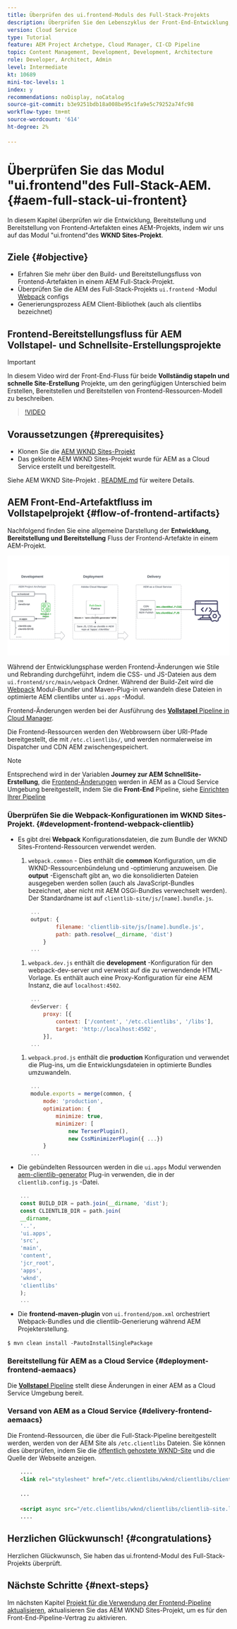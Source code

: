 ```yaml
---
title: Überprüfen des ui.frontend-Moduls des Full-Stack-Projekts
description: Überprüfen Sie den Lebenszyklus der Front-End-Entwicklung, -Bereitstellung und -Bereitstellung eines maven-basierten AEM Sites-Vollstapelprojekts.
version: Cloud Service
type: Tutorial
feature: AEM Project Archetype, Cloud Manager, CI-CD Pipeline
topic: Content Management, Development, Development, Architecture
role: Developer, Architect, Admin
level: Intermediate
kt: 10689
mini-toc-levels: 1
index: y
recommendations: noDisplay, noCatalog
source-git-commit: b3e9251bdb18a008be95c1fa9e5c79252a74fc98
workflow-type: tm+mt
source-wordcount: '614'
ht-degree: 2%

---
```



# Überprüfen Sie das Modul &quot;ui.frontend&quot;des Full-Stack-AEM. {#aem-full-stack-ui-frontent}

In diesem Kapitel überprüfen wir die Entwicklung, Bereitstellung und Bereitstellung von Frontend-Artefakten eines AEM-Projekts, indem wir uns auf das Modul &quot;ui.frontend&quot;des __WKND Sites-Projekt__.


## Ziele {#objective}

* Erfahren Sie mehr über den Build- und Bereitstellungsfluss von Frontend-Artefakten in einem AEM Full-Stack-Projekt.
* Überprüfen Sie die AEM des Full-Stack-Projekts `ui.frontend` -Modul [Webpack](https://webpack.js.org/) configs
* Generierungsprozess AEM Client-Bibliothek (auch als clientlibs bezeichnet)

## Frontend-Bereitstellungsfluss für AEM Vollstapel- und Schnellsite-Erstellungsprojekte

>[!IMPORTANT]
>
>In diesem Video wird der Front-End-Fluss für beide **Vollständig stapeln und schnelle Site-Erstellung** Projekte, um den geringfügigen Unterschied beim Erstellen, Bereitstellen und Bereitstellen von Frontend-Ressourcen-Modell zu beschreiben.

>[!VIDEO](https://video.tv.adobe.com/v/3409344?quality=12&learn=on)

## Voraussetzungen {#prerequisites}


* Klonen Sie die [AEM WKND Sites-Projekt](https://github.com/adobe/aem-guides-wknd)
* Das geklonte AEM WKND Sites-Projekt wurde für AEM as a Cloud Service erstellt und bereitgestellt.

Siehe AEM WKND Site-Projekt . [README.md](https://github.com/adobe/aem-guides-wknd/blob/main/README.md) für weitere Details.

## AEM Front-End-Artefaktfluss im Vollstapelprojekt {#flow-of-frontend-artifacts}

Nachfolgend finden Sie eine allgemeine Darstellung der __Entwicklung, Bereitstellung und Bereitstellung__ Fluss der Frontend-Artefakte in einem AEM-Projekt.

![Entwicklung, Bereitstellung und Bereitstellung von Frontend-Artefakten](assets/Dev-Deploy-Delivery-AEM-Project.png)


Während der Entwicklungsphase werden Frontend-Änderungen wie Stile und Rebranding durchgeführt, indem die CSS- und JS-Dateien aus dem `ui.frontend/src/main/webpack` Ordner. Während der Build-Zeit wird die [Webpack](https://webpack.js.org/) Modul-Bundler und Maven-Plug-in verwandeln diese Dateien in optimierte AEM clientlibs unter `ui.apps` -Modul.

Frontend-Änderungen werden bei der Ausführung des [__Vollstapel__ Pipeline in Cloud Manager](https://experienceleague.adobe.com/docs/experience-manager-cloud-service/content/implementing/using-cloud-manager/cicd-pipelines/introduction-ci-cd-pipelines.html).

Die Frontend-Ressourcen werden den Webbrowsern über URI-Pfade bereitgestellt, die mit `/etc.clientlibs/`, und werden normalerweise im Dispatcher und CDN AEM zwischengespeichert.


>[!NOTE]
>
> Entsprechend wird in der Variablen __Journey zur AEM SchnellSite-Erstellung__, die [Frontend-Änderungen](https://experienceleague.adobe.com/docs/experience-manager-cloud-service/content/sites/administering/site-creation/quick-site/customize-theme.html) werden in AEM as a Cloud Service Umgebung bereitgestellt, indem Sie die __Front-End__ Pipeline, siehe [Einrichten Ihrer Pipeline](https://experienceleague.adobe.com/docs/experience-manager-cloud-service/content/sites/administering/site-creation/quick-site/pipeline-setup.html)

### Überprüfen Sie die Webpack-Konfigurationen im WKND Sites-Projekt. {#development-frontend-webpack-clientlib}

* Es gibt drei __Webpack__ Konfigurationsdateien, die zum Bundle der WKND Sites-Frontend-Ressourcen verwendet werden.

   1. `webpack.common` - Dies enthält die __common__ Konfiguration, um die WKND-Ressourcenbündelung und -optimierung anzuweisen. Die __output__ -Eigenschaft gibt an, wo die konsolidierten Dateien ausgegeben werden sollen (auch als JavaScript-Bundles bezeichnet, aber nicht mit AEM OSGi-Bundles verwechselt werden). Der Standardname ist auf `clientlib-site/js/[name].bundle.js`.

   ```javascript
       ...
       output: {
               filename: 'clientlib-site/js/[name].bundle.js',
               path: path.resolve(__dirname, 'dist')
           }
       ...    
   ```

   1. `webpack.dev.js` enthält die __development__ -Konfiguration für den webpack-dev-server und verweist auf die zu verwendende HTML-Vorlage. Es enthält auch eine Proxy-Konfiguration für eine AEM Instanz, die auf `localhost:4502`.

   ```javascript
       ...
       devServer: {
           proxy: [{
               context: ['/content', '/etc.clientlibs', '/libs'],
               target: 'http://localhost:4502',
           }],
       ...    
   ```

   1. `webpack.prod.js` enthält die __production__ Konfiguration und verwendet die Plug-ins, um die Entwicklungsdateien in optimierte Bundles umzuwandeln.

   ```javascript
       ...
       module.exports = merge(common, {
           mode: 'production',
           optimization: {
               minimize: true,
               minimizer: [
                   new TerserPlugin(),
                   new CssMinimizerPlugin({ ...})
           }
       ...    
   ```


* Die gebündelten Ressourcen werden in die `ui.apps` Modul verwenden [aem-clientlib-generator](https://www.npmjs.com/package/aem-clientlib-generator) Plug-in verwenden, die in der `clientlib.config.js` -Datei.

```javascript
    ...
    const BUILD_DIR = path.join(__dirname, 'dist');
    const CLIENTLIB_DIR = path.join(
    __dirname,
    '..',
    'ui.apps',
    'src',
    'main',
    'content',
    'jcr_root',
    'apps',
    'wknd',
    'clientlibs'
    );
    ...
```

* Die __frontend-maven-plugin__ von `ui.frontend/pom.xml` orchestriert Webpack-Bundles und die clientlib-Generierung während AEM Projekterstellung.

`$ mvn clean install -PautoInstallSinglePackage`

### Bereitstellung für AEM as a Cloud Service {#deployment-frontend-aemaacs}

Die [__Vollstapel__ Pipeline](https://experienceleague.adobe.com/docs/experience-manager-cloud-service/content/implementing/using-cloud-manager/cicd-pipelines/introduction-ci-cd-pipelines.html?#full-stack-pipeline) stellt diese Änderungen in einer AEM as a Cloud Service Umgebung bereit.


### Versand von AEM as a Cloud Service {#delivery-frontend-aemaacs}

Die Frontend-Ressourcen, die über die Full-Stack-Pipeline bereitgestellt werden, werden von der AEM Site als `/etc.clientlibs` Dateien. Sie können dies überprüfen, indem Sie die [öffentlich gehostete WKND-Site](https://wknd.site/content/wknd/us/en.html) und die Quelle der Webseite anzeigen.

```html
    ....
    <link rel="stylesheet" href="/etc.clientlibs/wknd/clientlibs/clientlib-site.lc-181cd4102f7f49aa30eea548a7715c31-lc.min.css" type="text/css">

    ...

    <script async src="/etc.clientlibs/wknd/clientlibs/clientlib-site.lc-d4e7c03fe5c6a405a23b3ca1cc3dcd3d-lc.min.js"></script>
    ....
```

## Herzlichen Glückwunsch! {#congratulations}

Herzlichen Glückwunsch, Sie haben das ui.frontend-Modul des Full-Stack-Projekts überprüft.

## Nächste Schritte {#next-steps}

Im nächsten Kapitel [Projekt für die Verwendung der Frontend-Pipeline aktualisieren](update-project.md), aktualisieren Sie das AEM WKND Sites-Projekt, um es für den Front-End-Pipeline-Vertrag zu aktivieren.
